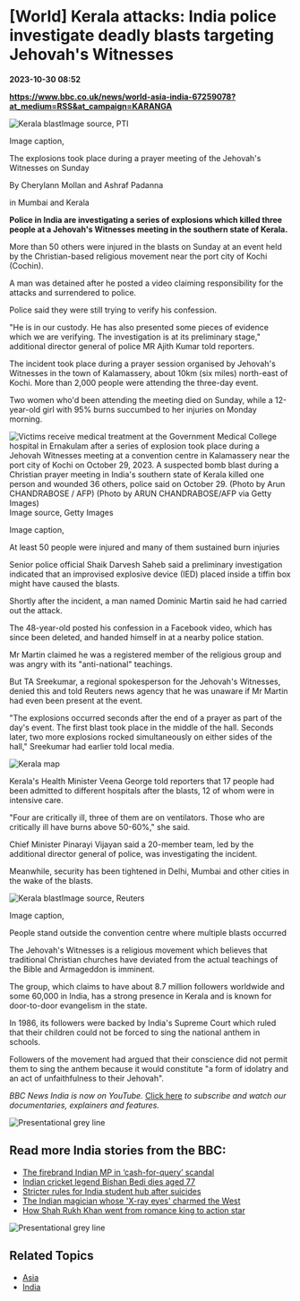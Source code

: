 # [World] Kerala attacks: India police investigate deadly blasts targeting Jehovah's Witnesses

**2023-10-30 08:52**

**https://www.bbc.co.uk/news/world-asia-india-67259078?at_medium=RSS&at_campaign=KARANGA**

![Kerala blast](https://ichef.bbci.co.uk/news/976/cpsprodpb/77AC/production/_131563603_2023_10large_2023_10img29_oct_2023_pti10_29_2023_000043b.jpg)Image source, PTI

Image caption,

The explosions took place during a prayer meeting of the Jehovah's Witnesses on Sunday

By Cherylann Mollan and Ashraf Padanna

in Mumbai and Kerala

**Police in India are investigating a series of explosions which killed three people at a Jehovah's Witnesses meeting in the southern state of Kerala.**

More than 50 others were injured in the blasts on Sunday at an event held by the Christian-based religious movement near the port city of Kochi (Cochin).

A man was detained after he posted a video claiming responsibility for the attacks and surrendered to police.

Police said they were still trying to verify his confession.

"He is in our custody. He has also presented some pieces of evidence which we are verifying. The investigation is at its preliminary stage," additional director general of police MR Ajith Kumar told reporters.

The incident took place during a prayer session organised by Jehovah's Witnesses in the town of Kalamassery, about 10km (six miles) north-east of Kochi. More than 2,000 people were attending the three-day event.

Two women who'd been attending the meeting died on Sunday, while a 12-year-old girl with 95% burns succumbed to her injuries on Monday morning.

![Victims receive medical treatment at the Government Medical College hospital in Ernakulam after a series of explosion took place during a Jehovah Witnesses meeting at a convention centre in Kalamassery near the port city of Kochi on October 29, 2023. A suspected bomb blast during a Christian prayer meeting in India's southern state of Kerala killed one person and wounded 36 others, police said on October 29. (Photo by Arun CHANDRABOSE / AFP) (Photo by ARUN CHANDRABOSE/AFP via Getty Images)](https://ichef.bbci.co.uk/news/976/cpsprodpb/A1DC/production/_131563414_gettyimages-1751956927.jpg)Image source, Getty Images

Image caption,

At least 50 people were injured and many of them sustained burn injuries

Senior police official Shaik Darvesh Saheb said a preliminary investigation indicated that an improvised explosive device (IED) placed inside a tiffin box might have caused the blasts.

Shortly after the incident, a man named Dominic Martin said he had carried out the attack.

The 48-year-old posted his confession in a Facebook video, which has since been deleted, and handed himself in at a nearby police station.

Mr Martin claimed he was a registered member of the religious group and was angry with its "anti-national" teachings.

But TA Sreekumar, a regional spokesperson for the Jehovah's Witnesses, denied this and told Reuters news agency that he was unaware if Mr Martin had even been present at the event.

"The explosions occurred seconds after the end of a prayer as part of the day's event. The first blast took place in the middle of the hall. Seconds later, two more explosions rocked simultaneously on either sides of the hall," Sreekumar had earlier told local media.

![Kerala map](https://ichef.bbci.co.uk/news/1024/cpsprodpb/5E20/production/_131569042_keralamap.png)

Kerala's Health Minister Veena George told reporters that 17 people had been admitted to different hospitals after the blasts, 12 of whom were in intensive care.

"Four are critically ill, three of them are on ventilators. Those who are critically ill have burns above 50-60%," she said.

Chief Minister Pinarayi Vijayan said a 20-member team, led by the additional director general of police, was investigating the incident.

Meanwhile, security has been tightened in Delhi, Mumbai and other cities in the wake of the blasts.

![Kerala blast](https://ichef.bbci.co.uk/news/976/cpsprodpb/254A/production/_131564590_3099a08fdcd0cd3fdda3b83091cf3361b6b16ad0.jpg)Image source, Reuters

Image caption,

People stand outside the convention centre where multiple blasts occurred

The Jehovah's Witnesses is a religious movement which believes that traditional Christian churches have deviated from the actual teachings of the Bible and Armageddon is imminent.

The group, which claims to have about 8.7 million followers worldwide and some 60,000 in India, has a strong presence in Kerala and is known for door-to-door evangelism in the state.

In 1986, its followers were backed by India's Supreme Court which ruled that their children could not be forced to sing the national anthem in schools.

Followers of the movement had argued that their conscience did not permit them to sing the anthem because it would constitute "a form of idolatry and an act of unfaithfulness to their Jehovah".

_BBC News India is now on YouTube._ [Click here](https://www.youtube.com/@bbcnewsindia) _to subscribe and watch our documentaries, explainers and features._

![Presentational grey line](https://ichef.bbci.co.uk/news/640/cpsprodpb/13E83/production/_103693518_086b2036-0a30-4a6f-a4a0-94c46832b58f.jpg)

Read more India stories from the BBC:
-------------------------------------

*   [The firebrand Indian MP in ‘cash-for-query’ scandal](https://www.bbc.co.uk/news/world-asia-india-67225656)
*   [Indian cricket legend Bishan Bedi dies aged 77](https://www.bbc.co.uk/news/world-asia-india-59047519)
*   [Stricter rules for India student hub after suicides](https://www.bbc.co.uk/news/world-asia-india-67167036)
*   [The Indian magician whose 'X-ray eyes' charmed the West](https://www.bbc.co.uk/news/world-asia-india-67166439)
*   [How Shah Rukh Khan went from romance king to action star](https://www.bbc.co.uk/news/world-asia-india-66942398)

![Presentational grey line](https://ichef.bbci.co.uk/news/640/cpsprodpb/13E83/production/_103693518_086b2036-0a30-4a6f-a4a0-94c46832b58f.jpg)

Related Topics
--------------

*   [Asia](https://www.bbc.co.uk/news/topics/c5rznn0nvvyt)
*   [India](https://www.bbc.co.uk/news/topics/cny6mpy4mj9t)